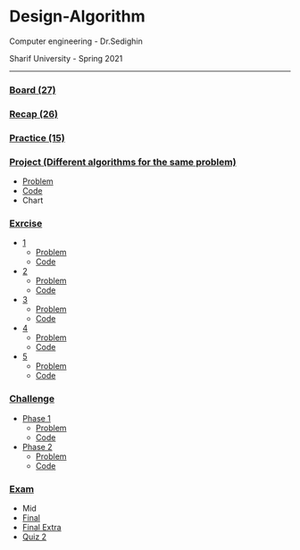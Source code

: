 # Design-Algorithm

Computer engineering - Dr.Sedighin

Sharif University - Spring 2021

-------

### [Board (27)](https://github.com/saaz742/Design-Algorithm/tree/main/board)

### [Recap (26)](https://github.com/saaz742/Design-Algorithm/tree/main/recap)

### [Practice (15) ](https://github.com/saaz742/Design-Algorithm/tree/main/practice)

### [Project (Different algorithms for the same problem)](https://github.com/saaz742/Design-Algorithm/tree/main/Project/0)
 - [Problem](https://github.com/saaz742/Design-Algorithm/blob/main/Project/0/DS0.pdf)
 - [Code](https://github.com/saaz742/Design-Algorithm/blob/main/Project/0/Main.java)
 - Chart
   
### [Exrcise](https://github.com/saaz742/Design-Algorithm/tree/main/Exercise)
 - [1](https://github.com/saaz742/Design-Algorithm/tree/main/Exercise/1)
    - [Problem](https://github.com/saaz742/Design-Algorithm/blob/main/Exercise/1/DS1.pdf)
    - [Code](https://github.com/saaz742/Design-Algorithm/blob/main/Exercise/1/Main.java)
 - [2](https://github.com/saaz742/Design-Algorithm/tree/main/Exercise/2)
    - [Problem](https://github.com/saaz742/Design-Algorithm/blob/main/Exercise/2/DS2.pdf)
    - [Code](https://github.com/saaz742/Design-Algorithm/blob/main/Exercise/2/Main.java)
 - [3](https://github.com/saaz742/Design-Algorithm/tree/main/Exercise/3)
    - [Problem](https://github.com/saaz742/Design-Algorithm/blob/main/Exercise/3/DS3.pdf)
    - [Code](https://github.com/saaz742/Design-Algorithm/blob/main/Exercise/3/Main.java)
 - [4](https://github.com/saaz742/Design-Algorithm/tree/main/Exercise/4)
    - [Problem](https://github.com/saaz742/Design-Algorithm/blob/main/Exercise/4/DS4.pdf)
    - [Code](https://github.com/saaz742/Design-Algorithm/blob/main/Exercise/4/Main.java)
 - [5](https://github.com/saaz742/Design-Algorithm/tree/main/Exercise/5)
    - [Problem](https://github.com/saaz742/Design-Algorithm/blob/main/Exercise/5/DS5.pdf)
    - [Code](https://github.com/saaz742/Design-Algorithm/blob/main/Exercise/5/Main.java)

### [Challenge](https://github.com/saaz742/Design-Algorithm/tree/main/challenge)
 - [Phase 1](https://github.com/saaz742/Design-Algorithm/tree/main/challenge/1)
    - [Problem](https://github.com/saaz742/Design-Algorithm/blob/main/challenge/1/DS%20Challenge%20V1.1.pdf)
    - [Code](https://github.com/saaz742/Design-Algorithm/blob/main/challenge/1/DS-CHAL1.java)
 - [Phase 2](https://github.com/saaz742/Design-Algorithm/tree/main/challenge/2)
    - [Problem](https://github.com/saaz742/Design-Algorithm/blob/main/challenge/2/DS%20Challenge%20Phase%202.pdf)
    - [Code](https://github.com/saaz742/Design-Algorithm/blob/main/challenge/2/DS-CHAL2.java)

### [Exam](https://github.com/saaz742/Design-Algorithm/tree/main/Exam)
 - Mid
 - [Final](https://github.com/saaz742/Design-Algorithm/blob/main/Exam/%D9%BE%D8%A7%DB%8C%D8%A7%D9%86_%D8%AA%D8%B1%D9%85.pdf)
 - [Final Extra](https://github.com/saaz742/Design-Algorithm/blob/main/Exam/%D9%BE%D8%A7%DB%8C%D8%A7%D9%86_%D8%AA%D8%B1%D9%85-%20%D8%B3%D9%88%D8%A7%D9%84%20%D8%A7%D9%85%D8%AA%DB%8C%D8%A7%D8%B2%DB%8C%20%D9%88%20%D8%AA%D8%A7%D8%AE%DB%8C%D8%B1.pdf)
 - [Quiz 2](https://github.com/saaz742/Design-Algorithm/blob/main/Exam/%DA%A9%D9%88%DB%8C%DB%8C%D8%B2%20%D8%AF%D9%88%D9%85.pdf)

